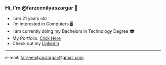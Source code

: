 ### Hi, I’m @farzeenilyaszargar 👋
- I am 21 years old
- I’m interested in Computers 🖥️
- I am currently doing my Bachelors in Technology Degree 🎓
- My Portfolio: [Click Here](https://farzeenilyaszargar.github.io/portfolio/)
- Check out my [LinkedIn](https://www.linkedin.com/in/farzeenilyaszargar/)

_____

e-mail: farzeenilyaszargar@gmail.com
  
 

